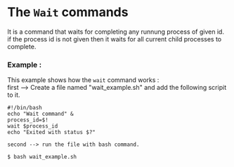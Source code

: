 
# The `Wait` commands

  
  It is a command that waits for completing any runnung process of given id. if the process id is not given then it waits for all current child processes to complete. 

  ### Example : 
  This example shows how the `wait`  command works : <br />
  first --> Create a file named "wait_example.sh" and add the following scripit to it.
  ```
  #!/bin/bash
  echo "Wait command" &
  process_id=$!
  wait $process_id
  echo "Exited with status $?"
  ```
    second --> run the file with bash command.

  ```
  $ bash wait_example.sh
  ```


    


  
